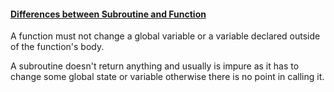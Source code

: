 #### [Differences between Subroutine and Function](https://stackoverflow.com/questions/27521521/what-are-the-differences-between-functions-and-subroutines-in-fortran)
 A function must not change a global variable or a variable declared outside of the function's body. 

 A subroutine doesn't return anything and usually is impure as it has to change some global state or variable otherwise there is no point in calling it.

